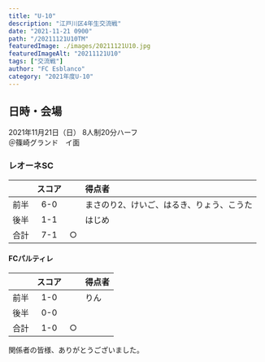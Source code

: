 ```yaml
---
title: "U-10"
description: "江戸川区4年生交流戦"
date: "2021-11-21 0900"
path: "/20211121U10TM"
featuredImage: ./images/20211121U10.jpg
featuredImageAlt: "20211121U10"
tags: ["交流戦"]
author: "FC Esblanco"
category: "2021年度U-10"
---
```


## 日時・会場

2021年11月21日（日）
8人制20分ハーフ  
＠篠崎グランド　イ面

### レオーネSC

| | スコア |   | 得点者  |
|:-:|:------:|:-:|:--------|
|前半| 6-0 |  |まさのり2、けいご、はるき、りょう、こうた|
|後半| 1-1 |  |はじめ |
|合計| 7-1 |○ | |

#### FCパルティレ

| | スコア |   | 得点者  |
|:-:|:------:|:-:|:--------|
|前半| 1-0 |  |りん|
|後半| 0-0 |  ||
|合計| 1-0 |○ ||

関係者の皆様、ありがとうございました。
